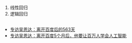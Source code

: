 ##


1. 线性回归
2. 逻辑回归

## 

- [专访吴恩达：离开百度后的563天](https://bigdatadigest.blog.caixin.com/archives/190824)
- [专访吴恩达：离开百度5个月后，他要让百万人学会人工智能](https://m.jiemian.com/article/1534980.html?spm=smpc.content.content.1.1547942400083vx3Jnm7)